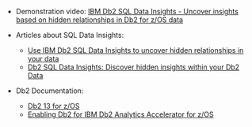 - Demonstration video: <a href="https://www.youtube.com/watch?v=i7eww7hxHeI" target="_blank">IBM Db2 SQL Data Insights - Uncover insights based on hidden relationships in Db2 for z/OS data</a>

- Articles about SQL Data Insights:
  - <a href="https://developer.ibm.com/articles/use-ibm-db2-sql-data-insights-to-uncover-hidden-relationships-in-your-data/" target="_blank">Use IBM Db2 SQL Data Insights to uncover hidden relationships in your data</a> 
  - <a href="https://mydigitalpublication.com/publication/?i=748150&article_id=4274544&view=articleBrowser" target="_blank">Db2 SQL Data Insights: Discover hidden insights within your Db2 Data</a>

- Db2 Documentation: 
  - <a href="https://www.ibm.com/docs/en/db2-for-zos/13" target="_blank">Db2 13 for z/OS</a>
  - <a href="https://www.ibm.com/docs/en/db2-for-zos/13?topic=enabling-db2-db2-analytics-accelerator-zos" target="_blank">Enabling Db2 for IBM Db2 Analytics Accelerator for z/OS</a>
